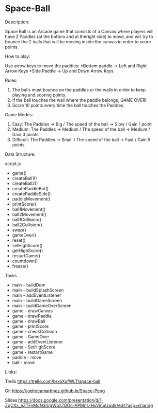 # Space-Ball
Description:

Space Ball is an Arcade game that consists of a Canvas where players will have 2 Paddles (at the bottom and at theright side) to move, and will try to bounce the 2 balls that will be moving inside the canvas in order to score points.




How to play:

Use arrow keys to move the paddles:
*Bottom paddle -> Left and Right Arrow Keys
*Side Paddle -> Up and Down Arrow Keys




Rules:

1. The balls must bounce on the paddles or the walls in order to keep playing and scoring points.
2. If the ball touches the wall where the paddle belongs, GAME OVER!
3. Socre 10 points every time the ball touches the Paddles.




Game Modes:

1. Easy: The Paddles -> Big  /  The speed of the ball -> Slow  /  Gain 1 point
2. Medium: The Paddles -> Medium  /  The speed of the ball -> Medium  /  Gain 3 points
3. Difficult: The Paddles -> Small  /  The speed of the ball -> Fast  /  Gain 5 points




Data Structure:

script.js
* game()
* createBall1()
* createBall2()
* createPaddleBot()
* createPaddleSide()
* paddleMovement()
* printScore()
* ball1Movement()
* ball2Movement()
* ball1Collision()
* ball2Collision()
* swap()
* gameOver()
* reset()
* setHighScore()
* getHighScore()
* restartGame()
* countdown()
* freeze()


Tasks
- main - buildDom
- main - buildSplashScreen
- main - addEventListener
- main - buildGameScreen
- main - buildGameOverScreen
- game - drawCanvas
- game - drawPaddle
- game - drawBall
- game - printScore
- game - checkCollision
- game - GameOver
- game - addEventListener
- game - SetHighScore
- game - restartGame
- paddle - move
- ball - move





Links:

Trello
https://trello.com/b/xoXufWLT/space-ball

Git
https://joelrocamartinez.github.io/Space-Pong

Slides
https://docs.google.com/presentation/d/1-ZqCXx_eZTFyMdN3lUgWbzZQOc-APMns-HoVjnuUwdk/edit?usp=sharing










